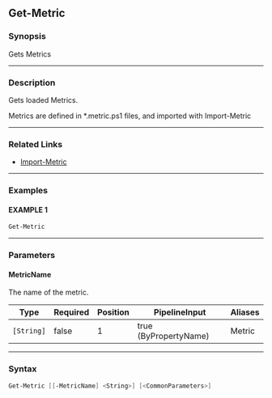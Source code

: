 Get-Metric
----------




### Synopsis
Gets Metrics



---


### Description

Gets loaded Metrics.

Metrics are defined in *.metric.ps1 files, and imported with Import-Metric



---


### Related Links
* [Import-Metric](Import-Metric.md)





---


### Examples
#### EXAMPLE 1
```PowerShell
Get-Metric
```



---


### Parameters
#### **MetricName**

The name of the metric.






|Type      |Required|Position|PipelineInput        |Aliases|
|----------|--------|--------|---------------------|-------|
|`[String]`|false   |1       |true (ByPropertyName)|Metric |





---


### Syntax
```PowerShell
Get-Metric [[-MetricName] <String>] [<CommonParameters>]
```
